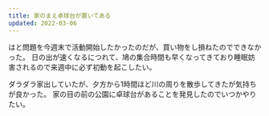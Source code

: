 ```yaml
---
title: 家のまえ卓球台が置いてある
updated: 2022-03-06
---
```


はと問題を今週末で活動開始したかったのだが、買い物をし損ねたのでできなかった。
日の出が速くなるにつれて、鳩の集合時間も早くなってきており睡眠妨害されるので来週中に必ず初動を起こしたい。

ダラダラ家出していたが、夕方から1時間ほど川の周りを散歩してきたが気持ちが良かった。
家の目の前の公園に卓球台があることを発見したのでいつかやりたい。
